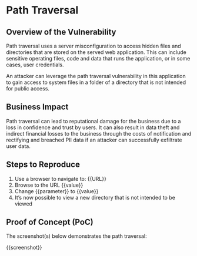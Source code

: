# Path Traversal

## Overview of the Vulnerability

Path traversal uses a server misconfiguration to access hidden files and directories that are stored on the served web application. This can include sensitive operating files, code and data that runs the application, or in some cases, user credentials.

An attacker can leverage the path traversal vulnerability in this application to gain access to system files in a folder of a directory that is not intended for public access.

## Business Impact

Path traversal can lead to reputational damage for the business due to a loss in confidence and trust by users. It can also result in data theft and indirect financial losses to the business through the costs of notification and rectifying and breached PII data if an attacker can successfully exfiltrate user data.

## Steps to Reproduce

1. Use a browser to navigate to: {{URL}}
1. Browse to the URL {{value}}
1. Change {{parameter}} to {{value}}
1. It’s now possible to view a new directory that is not intended to be viewed

## Proof of Concept (PoC)

The screenshot(s) below demonstrates the path traversal:

{{screenshot}}
